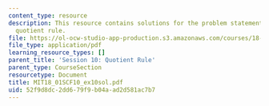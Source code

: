 ```yaml
---
content_type: resource
description: This resource contains solutions for the problem statements related to
  quotient rule.
file: https://ol-ocw-studio-app-production.s3.amazonaws.com/courses/18-01sc-single-variable-calculus-fall-2010/52f9d8dc2dd679f9b04aad2d581ac7b7_MIT18_01SCF10_ex10sol.pdf
file_type: application/pdf
learning_resource_types: []
parent_title: 'Session 10: Quotient Rule'
parent_type: CourseSection
resourcetype: Document
title: MIT18_01SCF10_ex10sol.pdf
uid: 52f9d8dc-2dd6-79f9-b04a-ad2d581ac7b7
---
```

